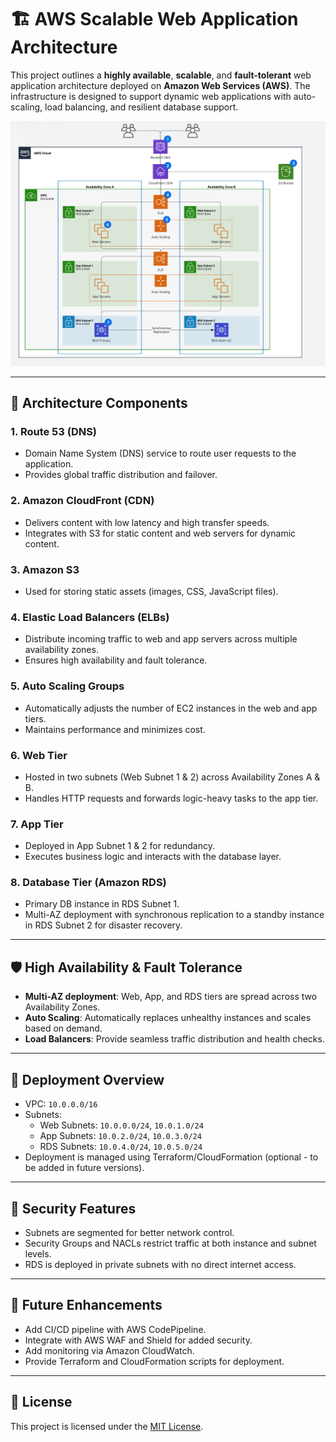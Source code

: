 # 🏗️ AWS Scalable Web Application Architecture

This project outlines a **highly available**, **scalable**, and **fault-tolerant** web application architecture deployed on **Amazon Web Services (AWS)**. The infrastructure is designed to support dynamic web applications with auto-scaling, load balancing, and resilient database support.

![AWS Architecture](./architecture-diagram.png)

---

## 🧰 Architecture Components

### 1. Route 53 (DNS)
- Domain Name System (DNS) service to route user requests to the application.
- Provides global traffic distribution and failover.

### 2. Amazon CloudFront (CDN)
- Delivers content with low latency and high transfer speeds.
- Integrates with S3 for static content and web servers for dynamic content.

### 3. Amazon S3
- Used for storing static assets (images, CSS, JavaScript files).

### 4. Elastic Load Balancers (ELBs)
- Distribute incoming traffic to web and app servers across multiple availability zones.
- Ensures high availability and fault tolerance.

### 5. Auto Scaling Groups
- Automatically adjusts the number of EC2 instances in the web and app tiers.
- Maintains performance and minimizes cost.

### 6. Web Tier
- Hosted in two subnets (Web Subnet 1 & 2) across Availability Zones A & B.
- Handles HTTP requests and forwards logic-heavy tasks to the app tier.

### 7. App Tier
- Deployed in App Subnet 1 & 2 for redundancy.
- Executes business logic and interacts with the database layer.

### 8. Database Tier (Amazon RDS)
- Primary DB instance in RDS Subnet 1.
- Multi-AZ deployment with synchronous replication to a standby instance in RDS Subnet 2 for disaster recovery.

---

## 🛡️ High Availability & Fault Tolerance

- **Multi-AZ deployment**: Web, App, and RDS tiers are spread across two Availability Zones.
- **Auto Scaling**: Automatically replaces unhealthy instances and scales based on demand.
- **Load Balancers**: Provide seamless traffic distribution and health checks.

---

## 🚀 Deployment Overview

- VPC: `10.0.0.0/16`
- Subnets:
  - Web Subnets: `10.0.0.0/24`, `10.0.1.0/24`
  - App Subnets: `10.0.2.0/24`, `10.0.3.0/24`
  - RDS Subnets: `10.0.4.0/24`, `10.0.5.0/24`
- Deployment is managed using Terraform/CloudFormation (optional - to be added in future versions).

---

## 🔐 Security Features

- Subnets are segmented for better network control.
- Security Groups and NACLs restrict traffic at both instance and subnet levels.
- RDS is deployed in private subnets with no direct internet access.

---

## 📌 Future Enhancements

- Add CI/CD pipeline with AWS CodePipeline.
- Integrate with AWS WAF and Shield for added security.
- Add monitoring via Amazon CloudWatch.
- Provide Terraform and CloudFormation scripts for deployment.

---

## 📄 License

This project is licensed under the [MIT License](LICENSE).
